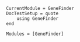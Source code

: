 ```@meta
CurrentModule = GeneFinder
DocTestSetup = quote
    using GeneFinder
end
```

```@autodocs
Modules = [GeneFinder]
```